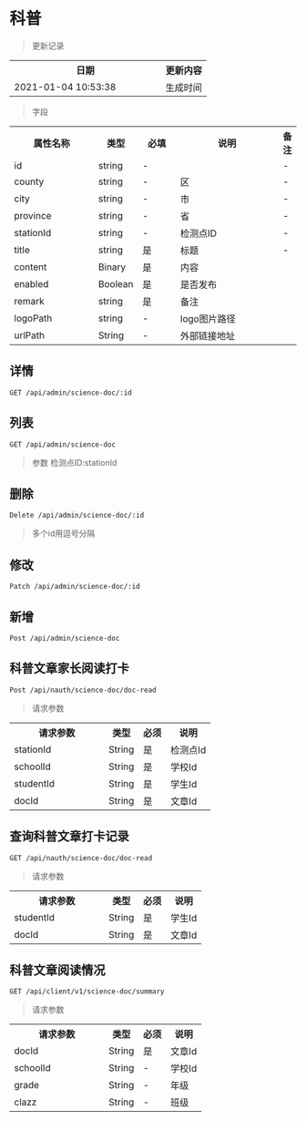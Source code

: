 # 科普

> 更新记录

<table>
    <tr>
        <th style="width:250px;">日期</th>
        <th>更新内容</th>
    </tr>
    <tr>
        <td>2021-01-04 10:53:38</td>
        <td>生成时间</td>
    </tr>
</table>

> 字段

<table>
    <tr>
        <th style="width:150px;">属性名称</th>
        <th style="width:60px;">类型</th>
        <th style="width:60px;">必填</th>
        <th style="width:200px;">说明</th>
        <th>备注</th>
    </tr>
    <tr>
        <td>id</td>
        <td>string</td>
        <td>-</td>
        <td></td>
        <td>-</td>
    </tr>
     <tr>
            <td>county</td>
            <td>string</td>
            <td>-</td>
            <td>区</td>
            <td>-</td>
        </tr>
        <tr>
            <td>city</td>
            <td>string</td>
            <td>-</td>
            <td>市</td>
            <td>-</td>
        </tr>
        <tr>
            <td>province</td>
            <td>string</td>
            <td>-</td>
            <td>省</td>
            <td>-</td>
        </tr>
    <tr>
        <td>stationId</td>
        <td>string</td>
        <td>-</td>
        <td>检测点ID</td>
        <td>-</td>
    </tr>
    <tr>
        <td>title</td>
        <td>string</td>
        <td>是</td>
        <td>标题</td>
        <td>-</td>
    </tr>
    <tr>
        <td>content</td>
        <td>Binary</td>
        <td>是</td>
        <td>内容</td>
        <td></td>
    </tr>
    <tr>
        <td>enabled</td>
        <td>Boolean</td>
        <td>是</td>
        <td>是否发布</td>
        <td></td>
    </tr>
    <tr>
        <td>remark</td>
        <td>string</td>
        <td>是</td>
        <td>备注</td>
        <td></td>
    </tr>
    <tr>
        <td>logoPath</td>
        <td>string</td>
        <td>-</td>
        <td>logo图片路径</td>
        <td></td>
    </tr>
    <tr>
        <td>urlPath</td>
        <td>String</td>
        <td>-</td>
        <td>外部链接地址</td>
        <td></td>
    </tr>
</table>  

## 详情
    
```
GET /api/admin/science-doc/:id
```
  
## 列表
  
```
GET /api/admin/science-doc
```
> 参数 检测点ID:stationId   

## 删除
  
```
Delete /api/admin/science-doc/:id
```
> 多个id用逗号分隔 

## 修改
  
```
Patch /api/admin/science-doc/:id
```

## 新增
  
```
Post /api/admin/science-doc
```



## 科普文章家长阅读打卡
  
```
Post /api/nauth/science-doc/doc-read
```
> 请求参数
<table>
    <tr>
        <th style="width:150px;">请求参数</th>
        <th>类型</th>
        <th>必须</th>
        <th>说明</th>
    </tr>
    <tr>
        <td>stationId</td>
        <td>String</td>
        <td>是</td>
        <td>检测点Id</td>
    </tr>
    <tr>
        <td>schoolId</td>
        <td>String</td>
        <td>是</td>
        <td>学校Id</td>
    </tr>
    <tr>
        <td>studentId</td>
        <td>String</td>
        <td>是</td>
        <td>学生Id</td>
    </tr>
    <tr>
        <td>docId</td>
        <td>String</td>
        <td>是</td>
        <td>文章Id</td>
    </tr>
</table>

## 查询科普文章打卡记录
  
```
GET /api/nauth/science-doc/doc-read
```
> 请求参数
<table>
    <tr>
        <th style="width:150px;">请求参数</th>
        <th>类型</th>
        <th>必须</th>
        <th>说明</th>
    </tr>
    <tr>
        <td>studentId</td>
        <td>String</td>
        <td>是</td>
        <td>学生Id</td>
    </tr>
    <tr>
        <td>docId</td>
        <td>String</td>
        <td>是</td>
        <td>文章Id</td>
    </tr>
</table>

## 科普文章阅读情况
  
```
GET /api/client/v1/science-doc/summary
```
> 请求参数

<table>
    <tr>
        <th style="width:150px;">请求参数</th>
        <th>类型</th>
        <th>必须</th>
        <th>说明</th>
    </tr>
    <tr>
        <td>docId</td>
        <td>String</td>
        <td>是</td>
        <td>文章Id</td>
    </tr>
    <tr>
        <td>schoolId</td>
        <td>String</td>
        <td>-</td>
        <td>学校Id</td>
    </tr>
    <tr>
        <td>grade</td>
        <td>String</td>
        <td>-</td>
        <td>年级</td>
    </tr>
    <tr>
        <td>clazz</td>
        <td>String</td>
        <td>-</td>
        <td>班级</td>
    </tr>
</table>